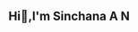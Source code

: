 ## Hi👋,I'm Sinchana A N 

<!--
**Sinchana0509/Sinchana0509** is a ✨ _special_ ✨ repository because its `README.md` (this file) appears on your GitHub profile.

Here are some ideas to get you started:

- 🔭 I’m currently looking for job...
- 🌱 I’m currently learning ...
- 💬 Ask me about ...
-->
